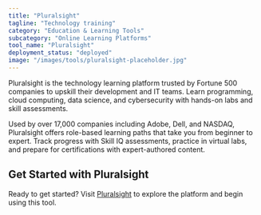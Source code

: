 ```yaml
---
title: "Pluralsight"
tagline: "Technology training"
category: "Education & Learning Tools"
subcategory: "Online Learning Platforms"
tool_name: "Pluralsight"
deployment_status: "deployed"
image: "/images/tools/pluralsight-placeholder.jpg"
---
```

Pluralsight is the technology learning platform trusted by Fortune 500 companies to upskill their development and IT teams. Learn programming, cloud computing, data science, and cybersecurity with hands-on labs and skill assessments.

Used by over 17,000 companies including Adobe, Dell, and NASDAQ, Pluralsight offers role-based learning paths that take you from beginner to expert. Track progress with Skill IQ assessments, practice in virtual labs, and prepare for certifications with expert-authored content.
## Get Started with Pluralsight

Ready to get started? Visit [Pluralsight](https://pluralsight.com) to explore the platform and begin using this tool.
